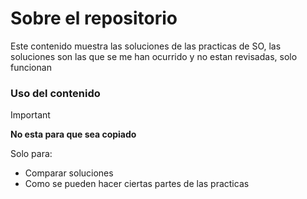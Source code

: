 # Sobre el repositorio
Este contenido muestra las soluciones de las practicas de SO, las soluciones son las que se me han ocurrido y no estan revisadas, solo funcionan
### Uso del contenido
> [!IMPORTANT]
> **No esta para que sea copiado**</br>

Solo para:
* Comparar soluciones
* Como se pueden hacer ciertas partes de las practicas
